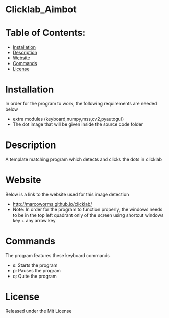 # Clicklab_Aimbot

# Table of Contents:
 - [Installation](#Installation)
 - [Description](#Description)
 - [Website](#Website)
 - [Commands](#Commands)
 - [License](#Liscense)
 
# Installation
In order for the program to  work, the following requirements are needed below
   * extra modules (keyboard,numpy,mss,cv2,pyautogui)
   * The dot image that will be given inside the source code folder
   
# Description
 A template matching program which detects and clicks the dots in clicklab
 
# Website
  Below is a link to the website used for this image detection
  * http://marcoworms.github.io/clicklab/
  * Note: In order for the program to function properly, the windows needs to be in the top left quadrant only of the screen  using shortcut windows key + any arrow key
  
# Commands
The program features these keyboard commands
 * s: Starts the program 
 * p: Pauses the program
 * q: Quite the program
 
# License
Released under the Mit License

